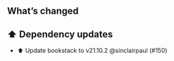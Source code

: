 ## What’s changed

## ⬆️ Dependency updates

- ⬆️ Update bookstack to v21.10.2 @sinclairpaul (#150)
